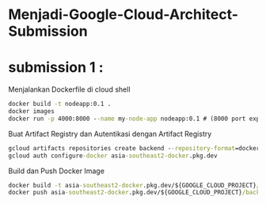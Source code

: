 # Menjadi-Google-Cloud-Architect-Submission

# submission 1 : 
Menjalankan Dockerfile di cloud shell
```cmd
docker build -t nodeapp:0.1 .
docker images
docker run -p 4000:8000 --name my-node-app nodeapp:0.1 # (8000 port expose app di Docker -> mapping ke 4000)
```

Buat Artifact Registry dan Autentikasi dengan Artifact Registry
```cmd
gcloud artifacts repositories create backend --repository-format=docker --location=asia-southeast2 --async
gcloud auth configure-docker asia-southeast2-docker.pkg.dev
```

Build dan Push Docker Image
```cmd
docker build -t asia-southeast2-docker.pkg.dev/${GOOGLE_CLOUD_PROJECT}/backend/notes-app:latest .
docker push asia-southeast2-docker.pkg.dev/${GOOGLE_CLOUD_PROJECT}/backend/notes-app:latest
```
